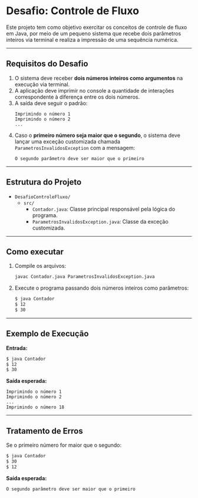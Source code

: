 # Desafio: Controle de Fluxo

Este projeto tem como objetivo exercitar os conceitos de controle de fluxo em Java, por meio de um pequeno sistema que recebe dois parâmetros inteiros via terminal e realiza a impressão de uma sequência numérica.

---

## Requisitos do Desafio

1. O sistema deve receber **dois números inteiros como argumentos** na execução via terminal.
2. A aplicação deve imprimir no console a quantidade de interações correspondente à diferença entre os dois números.
3. A saída deve seguir o padrão:
   ```
   Imprimindo o número 1
   Imprimindo o número 2
   ...
   ```
4. Caso o **primeiro número seja maior que o segundo**, o sistema deve lançar uma exceção customizada chamada `ParametrosInvalidosException` com a mensagem:
   ```
   O segundo parâmetro deve ser maior que o primeiro
   ```

---

## Estrutura do Projeto

- `DesafioControleFluxo/`
  - `src/`
    - `Contador.java`: Classe principal responsável pela lógica do programa.
    - `ParametrosInvalidosException.java`: Classe da exceção customizada.

---

## Como executar

1. Compile os arquivos:
   ```bash
   javac Contador.java ParametrosInvalidosException.java
   ```

2. Execute o programa passando dois números inteiros como parâmetros:
   ```bash
   $ java Contador
   $ 12 
   $ 30
   ```

---

## Exemplo de Execução

**Entrada:**
```bash
$ java Contador
$ 12
$ 30
```

**Saída esperada:**
```
Imprimindo o número 1
Imprimindo o número 2
...
Imprimindo o número 18
```

---

## Tratamento de Erros

Se o primeiro número for maior que o segundo:
```bash
$ java Contador
$ 30 
$ 12
```

**Saída esperada:**
```
O segundo parâmetro deve ser maior que o primeiro
```
